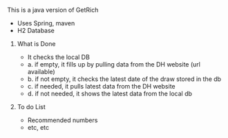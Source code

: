 This is a java version of GetRich
- Uses Spring, maven
- H2 Database

1. What is Done
   - It checks the local DB
   - a. if empty, it fills up by pulling data from the DH website (url available)
   - b. if not empty, it checks the latest date of the draw stored in the db
   - c. if needed, it pulls latest data from the DH website
   - d. if not needed, it shows the latest data from the local db
     
3. To do List
   - Recommended numbers
   - etc, etc
